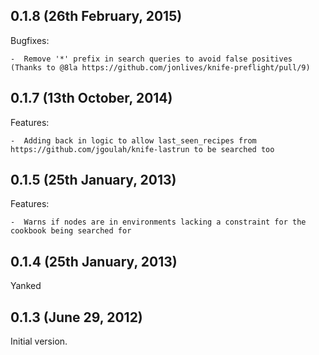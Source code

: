 ## 0.1.8 (26th February, 2015)

Bugfixes:

    -  Remove '*' prefix in search queries to avoid false positives (Thanks to @8la https://github.com/jonlives/knife-preflight/pull/9)


## 0.1.7 (13th October, 2014)

Features:

    -  Adding back in logic to allow last_seen_recipes from https://github.com/jgoulah/knife-lastrun to be searched too


## 0.1.5 (25th January, 2013)

Features:

    -  Warns if nodes are in environments lacking a constraint for the cookbook being searched for

## 0.1.4 (25th January, 2013)

Yanked

## 0.1.3 (June 29, 2012)

Initial version.
